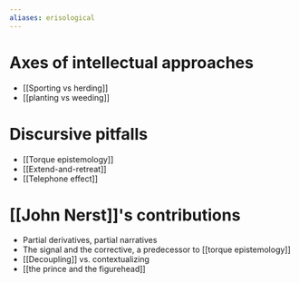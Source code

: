 ```yaml
---
aliases: erisological
---
```


# Axes of intellectual approaches
- [[Sporting vs herding]]
- [[planting vs weeding]]

# Discursive pitfalls
- [[Torque epistemology]]
- [[Extend-and-retreat]]
- [[Telephone effect]]

# [[John Nerst]]'s contributions
- Partial derivatives, partial narratives
- The signal and the corrective, a predecessor to [[torque epistemology]]
- [[Decoupling]] vs. contextualizing
- [[the prince and the figurehead]]